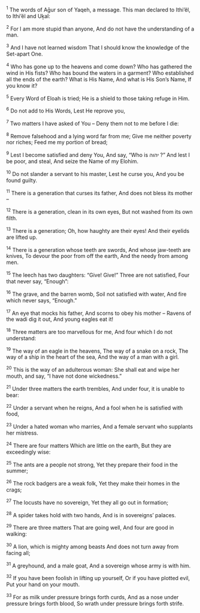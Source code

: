 <sup>1</sup> The words of Aḡur son of Yaqeh, a message. This man declared to Ithi’ĕl, to Ithi’ĕl and Uḵal:

<sup>2</sup> For I am more stupid than anyone, And do not have the understanding of a man.

<sup>3</sup> And I have not learned wisdom That I should know the knowledge of the Set-apart One.

<sup>4</sup> Who has gone up to the heavens and come down? Who has gathered the wind in His fists? Who has bound the waters in a garment? Who established all the ends of the earth? What is His Name, And what is His Son’s Name, If you know it?

<sup>5</sup> Every Word of Eloah is tried; He is a shield to those taking refuge in Him.

<sup>6</sup> Do not add to His Words, Lest He reprove you,

<sup>7</sup> Two matters I have asked of You – Deny them not to me before I die:

<sup>8</sup> Remove falsehood and a lying word far from me; Give me neither poverty nor riches; Feed me my portion of bread;

<sup>9</sup> Lest I become satisfied and deny You, And say, “Who is יהוה ?” And lest I be poor, and steal, And seize the Name of my Elohim.

<sup>10</sup> Do not slander a servant to his master, Lest he curse you, And you be found guilty.

<sup>11</sup> There is a generation that curses its father, And does not bless its mother –

<sup>12</sup> There is a generation, clean in its own eyes, But not washed from its own filth.

<sup>13</sup> There is a generation; Oh, how haughty are their eyes! And their eyelids are lifted up.

<sup>14</sup> There is a generation whose teeth are swords, And whose jaw-teeth are knives, To devour the poor from off the earth, And the needy from among men.

<sup>15</sup> The leech has two daughters: “Give! Give!” Three are not satisfied, Four that never say, “Enough”:

<sup>16</sup> The grave, and the barren womb, Soil not satisfied with water, And fire which never says, “Enough.”

<sup>17</sup> An eye that mocks his father, And scorns to obey his mother – Ravens of the wadi dig it out, And young eagles eat it!

<sup>18</sup> Three matters are too marvellous for me, And four which I do not understand:

<sup>19</sup> The way of an eagle in the heavens, The way of a snake on a rock, The way of a ship in the heart of the sea, And the way of a man with a girl.

<sup>20</sup> This is the way of an adulterous woman: She shall eat and wipe her mouth, and say, “I have not done wickedness.”

<sup>21</sup> Under three matters the earth trembles, And under four, it is unable to bear:

<sup>22</sup> Under a servant when he reigns, And a fool when he is satisfied with food,

<sup>23</sup> Under a hated woman who marries, And a female servant who supplants her mistress.

<sup>24</sup> There are four matters Which are little on the earth, But they are exceedingly wise:

<sup>25</sup> The ants are a people not strong, Yet they prepare their food in the summer;

<sup>26</sup> The rock badgers are a weak folk, Yet they make their homes in the crags;

<sup>27</sup> The locusts have no sovereign, Yet they all go out in formation;

<sup>28</sup> A spider takes hold with two hands, And is in sovereigns’ palaces.

<sup>29</sup> There are three matters That are going well, And four are good in walking:

<sup>30</sup> A lion, which is mighty among beasts And does not turn away from facing all;

<sup>31</sup> A greyhound, and a male goat, And a sovereign whose army is with him.

<sup>32</sup> If you have been foolish in lifting up yourself, Or if you have plotted evil, Put your hand on your mouth.

<sup>33</sup> For as milk under pressure brings forth curds, And as a nose under pressure brings forth blood, So wrath under pressure brings forth strife.

